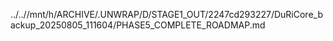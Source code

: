 ../..//mnt/h/ARCHIVE/.UNWRAP/D/STAGE1_OUT/2247cd293227/DuRiCore_backup_20250805_111604/PHASE5_COMPLETE_ROADMAP.md
